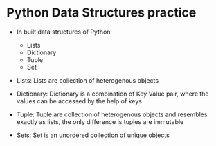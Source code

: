 # Python Data Structures practice
- In built data structures of Python
  - Lists
  - Dictionary
  - Tuple
  - Set

- Lists: Lists are collection of heterogenous objects
- Dictionary: Dictionary is a combination of Key Value pair, where the values can be accessed by the help of keys
- Tuple: Tuple are collection of heterogenous objects and resembles exactly as lists, the only difference is tuples are immutable
- Sets: Set is an unordered collection of unique objects
